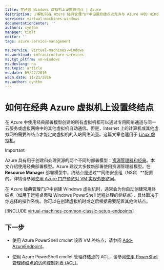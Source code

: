```yaml
---
title: 在经典 Windows 虚拟机上设置终结点 | Azure
description: 了解如何在 Azure 经典管理门户中设置终结点以允许与 Azure 中的 Windows 虚拟机通信。
services: virtual-machines-windows
documentationCenter: ''
authors: cynthn
manager: timlt
editor: ''
tags: azure-service-management

ms.service: virtual-machines-windows
ms.workload: infrastructure-services
ms.tgt_pltfrm: vm-windows
ms.devlang: na
ms.topic: article
ms.date: 09/27/2016
wacn.date: 11/21/2016
ms.author: cynthn
---
```


# 如何在经典 Azure 虚拟机上设置终结点

在 Azure 中使用经典部署模型创建的所有虚拟机都可以通过专用网络通道与同一云服务或虚拟网络中的其他虚拟机自动通信。但是，Internet 上的计算机或其他虚拟网络需要终结点才能定向虚拟机的入站网络流量。这篇文章也适用于 [Linux 虚拟机](./virtual-machines-linux-classic-setup-endpoints.md)。

> [!IMPORTANT]
>Azure 具有用于创建和处理资源的两个不同的部署模型：[资源管理器和经典](../azure-resource-manager/resource-manager-deployment-model.md)。本文介绍使用经典部署模型。Azure 建议大多数新部署使用资源管理器模型。在 **Resource Manager** 部署模型中，终结点是通过**网络安全组（NSG）**配置的。详情请参阅[使用 Azure 门户预览对 VM 实现外部访问](./virtual-machines-windows-nsg-quickstart-portal.md)。

在 Azure 经典管理门户中创建 Windows 虚拟机时，通常会为你自动创建常用终结点（如用于远程桌面和 Windows PowerShell 远程处理的终结点），具体取决于你选择的操作系统。你可以在创建虚拟机时或之后根据需要配置其他终结点。

[!INCLUDE [virtual-machines-common-classic-setup-endpoints](../../includes/virtual-machines-common-classic-setup-endpoints.md)]

## 下一步

* 使用 Azure PowerShell cmdlet 设置 VM 终结点，请参阅 [Add-AzureEndpoint](https://msdn.microsoft.com/zh-cn/library/azure/dn495300.aspx)。

* 使用 Azure PowerShell cmdlet 管理终结点的 ACL，请参阅[使用 PowerShell 管理终结点的访问控制列表 (ACL)](../virtual-network/virtual-networks-acl-powershell.md)。

<!---HONumber=Mooncake_0215_2016-->